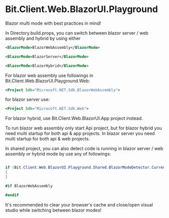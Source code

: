 # Bit.Client.Web.BlazorUI.Playground
Blazor multi mode with best practices in mind!

In Directory.build.props, you can switch between blazor server / web assembly and hybrid by using either

```xml
<BlazorMode>BlazorWebAssembly</BlazorMode>
```

```xml
<BlazorMode>BlazorServer</BlazorMode>
```

```xml
<BlazorMode>BlazorHybrid</BlazorMode>
```

For blazor web assembly use followings in Bit.Client.Web.BlazorUI.Playground.Web:

```xml
<Project Sdk="Microsoft.NET.Sdk.BlazorWebAssembly">
```

for blazor server use:

```xml
<Project Sdk="Microsoft.NET.Sdk.Web">
```

For blazor hybrid, use Bit.Client.Web.BlazorUI.App project instead.

To run blazor web assembly only start Api project, but for blazor hybrid you need multi startup for both api & app projects. In blazor server you need multi startup for both api & web projects.

In shared project, you can also detect code is running in blazor server / web assembly or hybrid mode by use any of followings:

```cs

if (Bit.Client.Web.BlazorUI.Playground.Shared.BlazorModeDetector.Current.IsBlazorServer())
{
}

#if BlazorWebAssembly

#endif

```

It's recommended to clear your browser's cache and close/open visual studio while switching between blazor modes!
